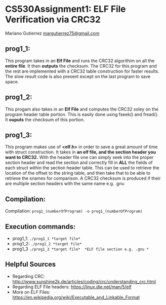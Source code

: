 # CS530Assignment1: ELF File Verification via CRC32
Mariano Gutierrez
margutierrez75@gmail.com

## prog1_1: 
   This program takes in an **Elf File** and runs the CRC32 algorithim 
   on all the **entire file**. It then **outputs** the checksum.
   The CRC32 for this program and the rest are implemented with a CRC32 table 
   construction for faster results. The slow result code is also present except
   on the last program to save space.
    
## prog1_2:
   This progam also takes in an **Elf File** and computes the CRC32 soley on the
   program header table portion. This is easily done using fseek() and fread().
   It **ouputs** the checksum of this portion.
    
## prog1_3:
   This program makes use of **<elf.h>** in order to save a great amount of time 
   with struct construction. It  takes in **an elf file, and the section header you want to CRC32.** 
   With the header file one can simply seek into the
   proper section header and read the section and correctly fill in **ALL** 
   the fields of each struct within the section header table. This can be used to
   retrieve the location of the offset to the string table, and then take that
   to be able to retrieve the snames for comparison. A CRC32 checksum is produced
   if their are multiple section headers with the same name e.g. .gnu
   
## Compilation:
   Compilation: ```prog1_(numberOfProgram) -o prog1_(numberOfProgram)```
   
## Execution commands:
- prog1_1: ```./prog1_1 *target file* ```
- prog1_2: ```./prog1_2 *target file* ```
- prog1_3 ```./prog1_3 *target file*  *ELF file section e.g. .gnu *```

## Helpful Sources
- Regarding CRC: http://www.sunshine2k.de/articles/coding/crc/understanding_crc.html 
- Regarding ELF File headers: https://linux.die.net/man/5/elf 
- More on ELF Files: https://en.wikipedia.org/wiki/Executable_and_Linkable_Format
